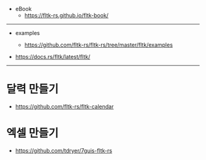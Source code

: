 - eBook
  - https://fltk-rs.github.io/fltk-book/

<hr>

- examples
  - https://github.com/fltk-rs/fltk-rs/tree/master/fltk/examples

- https://docs.rs/fltk/latest/fltk/


<hr>

# 달력 만들기

- https://github.com/fltk-rs/fltk-calendar

# 엑셀 만들기
- https://github.com/tdryer/7guis-fltk-rs